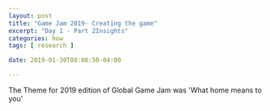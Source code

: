 ```yaml
---
layout: post
title: "Game Jam 2019- Creating the game"
excerpt: "Day 1 - Part 2Insights"
categories: how
tags: [ research ]

date: 2019-01-30T08:08:50-04:00

---
```


The Theme for 2019 edition of Global Game Jam was
'What home means to you'

